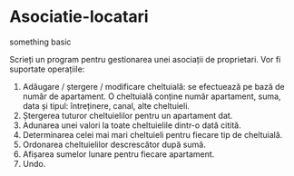 # Asociatie-locatari
something basic


Scrieți un program pentru gestionarea unei asociații de proprietari. Vor fi suportate
operațiile:
1. Adăugare / ștergere / modificare cheltuială: se efectuează pe bază de număr de
apartament. O cheltuială conține număr apartament, suma, data și tipul: întreținere,
canal, alte cheltuieli.
2. Ștergerea tuturor cheltuielilor pentru un apartament dat.
3. Adunarea unei valori la toate cheltuielile dintr-o dată citită.
4. Determinarea celei mai mari cheltuieli pentru fiecare tip de cheltuială.
5. Ordonarea cheltuielilor descrescător după sumă.
6. Afișarea sumelor lunare pentru fiecare apartament.
7. Undo.
